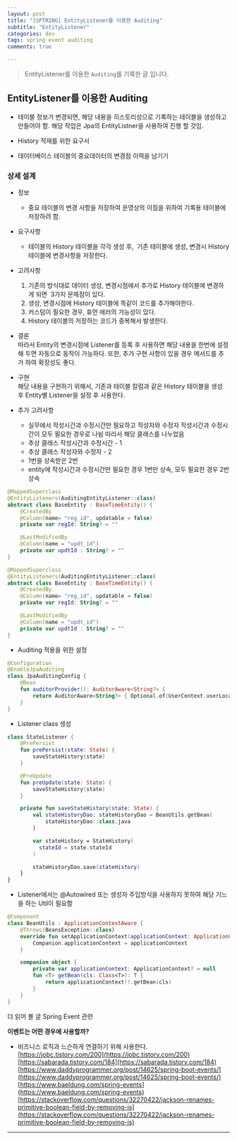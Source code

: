 ```yaml
---  
layout: post  
title: "[SPTRING] EntityListener를 이용한 Auditing"  
subtitle: "EntityListener"  
categories: dev
tags: spring event auditing
comments: true  

---
```

> EntityListener를 이용한 `Auditing`를 기록한 글 입니다.

## EntityListener를 이용한 Auditing
* 테이블 정보가 변경되면, 해당 내용을 히스토리성으로 기록하는 테이블을 생성하고 만들어야 함. 해당 작업은 Jpa의 EntityListner을 사용하여 진행 할 것임.

* History 적재를 위한 요구서

* 데이터베이스 테이블의 중요데이터의 변경점 이력을 남기기

### 상세 설계

* 정보
  * 중요 테이블의 변경 사항을 저장하여 운영상의 이점을 위하여 기록용 테이블에 저장하려 함.

* 요구사항
  * 테이블의 History 테이블을 각각 생성 후,  기존 테이블에 생성, 변경시 History 테이블에 변경사항을 저장한다.

* 고려사항
  1. 기존의 방식대로 데이터 생성, 변경시점에서 추가로 History 테이블에 변경하게 되면  3가지 문제점이 있다.
  2. 생성, 변경시점에 History 테이블에 똑같이 코드를 추가해야한다.
  3. 커스텀이 필요한 경우, 휴먼 에러의 가능성이 있다.
  4. History 테이블의 저장하는 코드가 중복해서 발생한다.

* 결론   
  따라서 Entity의 변경시점에 Listener를 등록 후 사용하면 해당 내용을 한번에 설정 해 두면 자동으로 동작이 가능하다.
  또한, 추가 구현 사항이 있을 경우 메서드를 추가 하여 확장성도 좋다.

* 구현  
  해당 내용을 구현하기 위해서, 기존과 테이블 칼럼과 같은 History 테이블을 생성 후 Entity별 Listener을 설정 후 사용한다.

* 추가 고려사항
  * 실무에서 작성시간과 수정시간만 필요하고 작성자와 수정자 작성시간과 수정시간이 모두 필요한 경우로 나뉨 따라서 해당 클래스를 나누었음
  * 추상 클래스 작성시간과 수정시간 - 1
  * 추상 클래스 작성자와 수정자 - 2
  * 1번을 상속받은 2번
  * entity에 작성시간과 수정시간만 필요한 경우 1번만 상속, 모두 필요한 경우 2번 상속

```kotlin
@MappedSuperclass
@EntityListeners(AuditingEntityListener::class)
abstract class BaseEntity : BaseTimeEntity() {
    @CreatedBy
    @Column(name= "reg_id", updatable = false)
    private var regId: String? = ""

    @LastModifiedBy
    @Column(name = "updt_id")
    private var updtId : String? = ""
}

```

```kotlin
@MappedSuperclass
@EntityListeners(AuditingEntityListener::class)
abstract class BaseEntity : BaseTimeEntity() {
    @CreatedBy
    @Column(name= "reg_id", updatable = false)
    private var regId: String? = ""

    @LastModifiedBy
    @Column(name = "updt_id")
    private var updtId : String? = ""
}

```

* Auditing 적용을 위한 설정

```kotlin
@Configuration
@EnableJpaAuditing
class JpaAuditingConfig {
    @Bean
    fun auditorProvider(): AuditorAware<String?> {
        return AuditorAware<String?> { Optional.of(UserContext.userLocal.get().email) }
    }
}
```

* Listener class 생성
```kotlin
class StateListener {
    @PrePersist
    fun prePersist(state: State) {
        saveStateHistory(state)
    }

    @PreUpdate
    fun preUpdate(state: State) {
        saveStateHistory(state)
    }

    private fun saveStateHistory(state: State) {
        val stateHistoryDao: stateHistoryDao = BeanUtils.getBean(
            stateHistoryDao::class.java
        )

        var stateHistory = StateHistory(
          stateId = state.stateId
        )

        stateHistoryDao.save(stateHistory)
    }
}

```
* Listener에서는 @Autowired 또는 생성자 주입방식을 사용하지 못하여 해당 기느을 하는 Util이 필요함

```kotlin
@Component
class BeanUtils : ApplicationContextAware {
    @Throws(BeansException::class)
    override fun setApplicationContext(applicationContext: ApplicationContext) {
        Companion.applicationContext = applicationContext
    }

    companion object {
        private var applicationContext: ApplicationContext? = null
        fun <T> getBean(cls: Class<T>): T {
            return applicationContext!!.getBean(cls)
        }
    }
}
```
더 읽어 볼 글 Spring Event 관련  

**이벤트는 어떤 경우에 사용할까?**
- 비즈니스 로직과 느슨하게 연결하기 위해 사용한다.  
[https://jobc.tistory.com/200](https://jobc.tistory.com/200)
[https://sabarada.tistory.com/184](https://sabarada.tistory.com/184)
[https://www.daddyprogrammer.org/post/14625/spring-boot-events/](https://www.daddyprogrammer.org/post/14625/spring-boot-events/)
[https://www.baeldung.com/spring-events](https://www.baeldung.com/spring-events)
[https://stackoverflow.com/questions/32270422/jackson-renames-primitive-boolean-field-by-removing-is](https://stackoverflow.com/questions/32270422/jackson-renames-primitive-boolean-field-by-removing-is)

---
